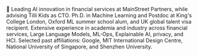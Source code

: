 🚀 Leading AI innovation in financial services at MainStreet Partners, while advising Tilli Kids as CTO. Ph.D. in Machine Learning and Postdoc at King's College London, Oxford ML summer school alum, and UK global talent visa recipient. Extensive experience in academia and industry across financial services, Large Language Models, ML-Ops, Explainable AI, privacy, and HCI. Selected past affiliations: Google, MIT International Design Centre, National University of Singapore, and Shenzhen University.
